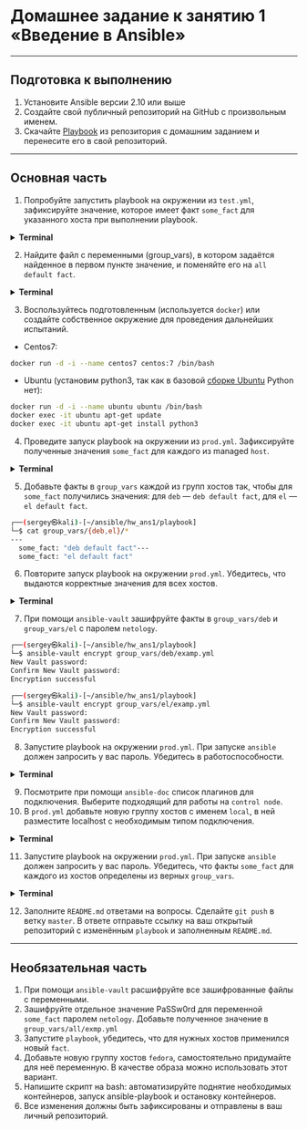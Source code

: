 # Домашнее задание к занятию 1 «Введение в Ansible»

***

## Подготовка к выполнению

 1. Установите Ansible версии 2.10 или выше
 2. Создайте свой публичный репозиторий на GitHub с произвольным именем.
 3. Скачайте [Playbook](./src/401) из репозитория с домашним заданием и перенесите его в свой репозиторий.

***

## Основная часть

 1. Попробуйте запустить playbook на окружении из `test.yml`, зафиксируйте значение, которое имеет факт `some_fact` для указанного хоста при выполнении playbook.

<details><summary><b>Terminal</b></summary>

```zsh
┌──(sergey㉿kali)-[~/ansible/hw_ans1/playbook]
└─$ ansible-playbook site.yml -i inventory/test.yml

PLAY [Print os facts] ********************************************************************************************************

TASK [Gathering Facts] *******************************************************************************************************
ok: [localhost]

TASK [Print OS] **************************************************************************************************************
ok: [localhost] => {
    "msg": "Kali"
}

TASK [Print fact] ************************************************************************************************************
ok: [localhost] => {
    "msg": 12
}

PLAY RECAP *******************************************************************************************************************
localhost                  : ok=3    changed=0    unreachable=0    failed=0    skipped=0    rescued=0    ignored=0   
```
</details>

 2. Найдите файл с переменными (group_vars), в котором задаётся найденное в первом пункте значение, и поменяйте его на `all default fact`.

<details><summary><b>Terminal</b></summary>

```zsh
┌──(sergey㉿kali)-[~/ansible/hw_ans1/playbook]
└─$ ansible-playbook site.yml -i inventory/test.yml

PLAY [Print os facts] ********************************************************************************************************

TASK [Gathering Facts] *******************************************************************************************************
ok: [localhost]

TASK [Print OS] **************************************************************************************************************
ok: [localhost] => {
    "msg": "Kali"
}

TASK [Print fact] ************************************************************************************************************
ok: [localhost] => {
    "msg": "all default fact"
}

PLAY RECAP *******************************************************************************************************************
localhost                  : ok=3    changed=0    unreachable=0    failed=0    skipped=0    rescued=0    ignored=0   
```
</details>

 3. Воспользуйтесь подготовленным (используется `docker`) или создайте собственное окружение для проведения дальнейших испытаний.

 + Centos7:

```bash
docker run -d -i --name centos7 centos:7 /bin/bash
```
 + Ubuntu (установим python3, так как в базовой [сборке Ubuntu](https://hub.docker.com/_/ubuntu) Python нет):

```bash
docker run -d -i --name ubuntu ubuntu /bin/bash
docker exec -it ubuntu apt-get update
docker exec -it ubuntu apt-get install python3
```

 4. Проведите запуск playbook на окружении из `prod.yml`. Зафиксируйте полученные значения `some_fact` для каждого из managed `host`.

<details><summary><b>Terminal</b></summary>

```bash
┌──(sergey㉿kali)-[~/ansible/hw_ans1/playbook]
└─$ ansible-playbook site.yml -i inventory/prod.yml

PLAY [Print os facts] ********************************************************************************************************

TASK [Gathering Facts] *******************************************************************************************************
ok: [ubuntu]
ok: [centos7]

TASK [Print OS] **************************************************************************************************************
ok: [centos7] => {
    "msg": "CentOS"
}
ok: [ubuntu] => {
    "msg": "Ubuntu"
}

TASK [Print fact] ************************************************************************************************************
ok: [centos7] => {
    "msg": "el"
}
ok: [ubuntu] => {
    "msg": "deb"
}

PLAY RECAP *******************************************************************************************************************
centos7                    : ok=3    changed=0    unreachable=0    failed=0    skipped=0    rescued=0    ignored=0   
ubuntu                     : ok=3    changed=0    unreachable=0    failed=0    skipped=0    rescued=0    ignored=0   
```
</details>

 5. Добавьте факты в `group_vars` каждой из групп хостов так, чтобы для `some_fact` получились значения: для `deb` — `deb default fact`, для `el` — `el default fact`.

```bash
┌──(sergey㉿kali)-[~/ansible/hw_ans1/playbook]
└─$ cat group_vars/{deb,el}/*
---
  some_fact: "deb default fact"---
  some_fact: "el default fact"
```

 6. Повторите запуск playbook на окружении `prod.yml`. Убедитесь, что выдаются корректные значения для всех хостов.

<details><summary><b>Terminal</b></summary>

```bash
┌──(sergey㉿kali)-[~/ansible/hw_ans1/playbook]
└─$ ansible-playbook -i inventory/prod.yml site.yml

PLAY [Print os facts] ********************************************************************************************************

TASK [Gathering Facts] *******************************************************************************************************
ok: [ubuntu]
ok: [centos7]

TASK [Print OS] **************************************************************************************************************
ok: [centos7] => {
    "msg": "CentOS"
}
ok: [ubuntu] => {
    "msg": "Ubuntu"
}

TASK [Print fact] ************************************************************************************************************
ok: [centos7] => {
    "msg": "el default fact"
}
ok: [ubuntu] => {
    "msg": "deb default fact"
}

PLAY RECAP *******************************************************************************************************************
centos7                    : ok=3    changed=0    unreachable=0    failed=0    skipped=0    rescued=0    ignored=0   
ubuntu                     : ok=3    changed=0    unreachable=0    failed=0    skipped=0    rescued=0    ignored=0   
```
</details>


 7. При помощи `ansible-vault` зашифруйте факты в `group_vars/deb` и `group_vars/el` с паролем `netology`.

```bash
┌──(sergey㉿kali)-[~/ansible/hw_ans1/playbook]
└─$ ansible-vault encrypt group_vars/deb/examp.yml
New Vault password: 
Confirm New Vault password: 
Encryption successful

┌──(sergey㉿kali)-[~/ansible/hw_ans1/playbook]
└─$ ansible-vault encrypt group_vars/el/examp.yml
New Vault password: 
Confirm New Vault password: 
Encryption successful
```

 8. Запустите playbook на окружении `prod.yml`. При запуске `ansible` должен запросить у вас пароль. Убедитесь в работоспособности.

<details><summary><b>Terminal</b></summary>

```bash
┌──(sergey㉿kali)-[~/ansible/hw_ans1/playbook]
└─$ ansible-playbook -i inventory/prod.yml site.yml --ask-vault-pass
Vault password: 

PLAY [Print os facts] ********************************************************************************************************

TASK [Gathering Facts] *******************************************************************************************************
ok: [ubuntu]
ok: [centos7]

TASK [Print OS] **************************************************************************************************************
ok: [centos7] => {
    "msg": "CentOS"
}
ok: [ubuntu] => {
    "msg": "Ubuntu"
}

TASK [Print fact] ************************************************************************************************************
ok: [centos7] => {
    "msg": "el default fact"
}
ok: [ubuntu] => {
    "msg": "deb default fact"
}

PLAY RECAP *******************************************************************************************************************
centos7                    : ok=3    changed=0    unreachable=0    failed=0    skipped=0    rescued=0    ignored=0   
ubuntu                     : ok=3    changed=0    unreachable=0    failed=0    skipped=0    rescued=0    ignored=0   
```
</details>


 9. Посмотрите при помощи `ansible-doc` список плагинов для подключения. Выберите подходящий для работы на `control node`.
 10. В `prod.yml` добавьте новую группу хостов с именем `local`, в ней разместите localhost с необходимым типом подключения.

<details><summary><b>Terminal</b></summary>

```bash

```
</details>
 
 11. Запустите playbook на окружении `prod.yml`. При запуске `ansible` должен запросить у вас пароль. Убедитесь, что факты `some_fact` для каждого из хостов определены из верных `group_vars`. 

<details><summary><b>Terminal</b></summary>

```bash

```
</details>

 12. Заполните `README.md` ответами на вопросы. Сделайте `git push` в ветку `master`. В ответе отправьте ссылку на ваш открытый репозиторий с изменённым `playbook` и заполненным `README.md`.

***

## Необязательная часть

 1. При помощи `ansible-vault` расшифруйте все зашифрованные файлы с переменными.
 2. Зашифруйте отдельное значение PaSSw0rd для переменной `some_fact` паролем `netology`. Добавьте полученное значение в `group_vars/all/exmp.yml`
 3. Запустите `playbook`, убедитесь, что для нужных хостов применился новый `fact`.
 4. Добавьте новую группу хостов `fedora`, самостоятельно придумайте для неё переменную. В качестве образа можно использовать этот вариант.
 5. Напишите скрипт на bash: автоматизируйте поднятие необходимых контейнеров, запуск ansible-playbook и остановку контейнеров.
 6. Все изменения должны быть зафиксированы и отправлены в ваш личный репозиторий.
